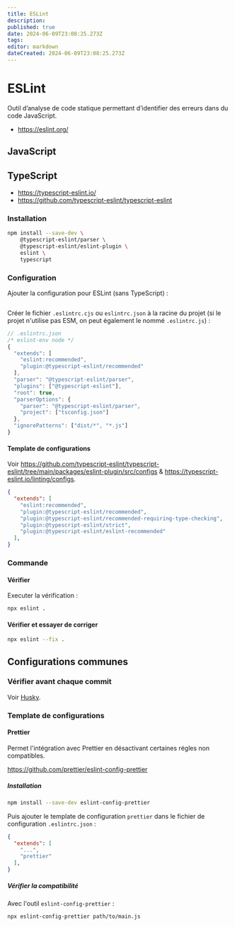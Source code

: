 ```yaml
---
title: ESLint
description: 
published: true
date: 2024-06-09T23:08:25.273Z
tags: 
editor: markdown
dateCreated: 2024-06-09T23:08:25.273Z
---
```


# ESLint

Outil d’analyse de code statique permettant d’identifier des erreurs dans du code JavaScript.

- <https://eslint.org/>

## JavaScript

## TypeScript

- <https://typescript-eslint.io/>
- <https://github.com/typescript-eslint/typescript-eslint>

### Installation

```bash
npm install --save-dev \
	@typescript-eslint/parser \
    @typescript-eslint/eslint-plugin \
    eslint \
    typescript
```

### Configuration

Ajouter la configuration pour ESLint (sans TypeScript) :

```

```

Créer le fichier `.eslintrc.cjs` ou `eslintrc.json` à la racine du projet (si le projet n'utilise pas ESM, on peut également le nommé `.eslintrc.js`) :

```js
// .eslintrc.json
/* eslint-env node */
{
  "extends": [
    "eslint:recommended",
    "plugin:@typescript-eslint/recommended"
  ],
  "parser": "@typescript-eslint/parser",
  "plugins": ["@typescript-eslint"],
  "root": true,
  "parserOptions": {
    "parser": "@typescript-eslint/parser",
    "project": ["tsconfig.json"]
  },
  "ignorePatterns": ["dist/*", "*.js"]
}

```

#### Template de configurations

Voir <https://github.com/typescript-eslint/typescript-eslint/tree/main/packages/eslint-plugin/src/configs> & <https://typescript-eslint.io/linting/configs>.

```json
{
  "extends": [
    "eslint:recommended",
    "plugin:@typescript-eslint/recommended",
    "plugin:@typescript-eslint/recommended-requiring-type-checking",
    "plugin:@typescript-eslint/strict",
    "plugin:@typescript-eslint/eslint-recommended"
  ],
}
```

### Commande

#### Vérifier

Executer la vérification :

```bash
npx eslint .
```

#### Vérifier et essayer de corriger

```bash
npx eslint --fix .
```

## Configurations communes

### Vérifier avant chaque commit

Voir [Husky](https://wiki.akipe.fr///books/developpement-informatique/page/husky).

### Template de configurations

#### Prettier

Permet l'intégration avec Prettier en désactivant certaines régles non compatibles.

<https://github.com/prettier/eslint-config-prettier>

##### Installation

```bash
npm install --save-dev eslint-config-prettier
```

Puis ajouter le template de configuration `prettier` dans le fichier de configuration `.eslintrc.json` :

```json
{
  "extends": [
    "...",
    "prettier"
  ],
}
```

##### Vérifier la compatibilité

Avec l'outil `eslint-config-prettier` :

```bash
npx eslint-config-prettier path/to/main.js
```
